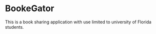 # BookeGator
This is a book sharing application with use limited to university of Florida students.

